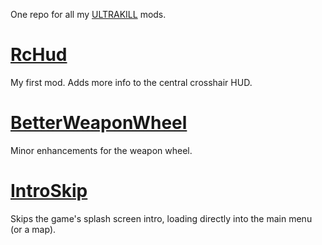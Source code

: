 One repo for all my [ULTRAKILL](http://devilmayquake.com) mods.

# [RcHud](RcHud)
My first mod. Adds more info to the central crosshair HUD.

# [BetterWeaponWheel](BetterWeaponWheel)
Minor enhancements for the weapon wheel.

# [IntroSkip](IntroSkip)
Skips the game's splash screen intro, loading directly into the main menu (or a map).
